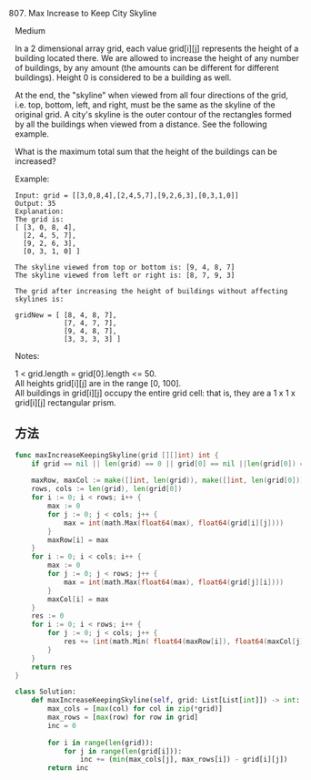 807. Max Increase to Keep City Skyline


Medium


In a 2 dimensional array grid, each value grid[i][j] represents the height of a building located there. We are allowed to increase the height of any number of buildings, by any amount (the amounts can be different for different buildings). Height 0 is considered to be a building as well. 

At the end, the "skyline" when viewed from all four directions of the grid, i.e. top, bottom, left, and right, must be the same as the skyline of the original grid. A city's skyline is the outer contour of the rectangles formed by all the buildings when viewed from a distance. See the following example.

What is the maximum total sum that the height of the buildings can be increased?

Example:

```
Input: grid = [[3,0,8,4],[2,4,5,7],[9,2,6,3],[0,3,1,0]]
Output: 35
Explanation: 
The grid is:
[ [3, 0, 8, 4], 
  [2, 4, 5, 7],
  [9, 2, 6, 3],
  [0, 3, 1, 0] ]

The skyline viewed from top or bottom is: [9, 4, 8, 7]
The skyline viewed from left or right is: [8, 7, 9, 3]

The grid after increasing the height of buildings without affecting skylines is:

gridNew = [ [8, 4, 8, 7],
            [7, 4, 7, 7],
            [9, 4, 8, 7],
            [3, 3, 3, 3] ]
```

Notes:

1 < grid.length = grid[0].length <= 50.  
All heights grid[i][j] are in the range [0, 100].  
All buildings in grid[i][j] occupy the entire grid cell: that is, they are a 1 x 1 x grid[i][j] rectangular prism.


## 方法

```go
func maxIncreaseKeepingSkyline(grid [][]int) int {
    if grid == nil || len(grid) == 0 || grid[0] == nil ||len(grid[0]) == 0 { return 0 }
    
    maxRow, maxCol := make([]int, len(grid)), make([]int, len(grid[0]))
    rows, cols := len(grid), len(grid[0])
    for i := 0; i < rows; i++ {
        max := 0
        for j := 0; j < cols; j++ {
            max = int(math.Max(float64(max), float64(grid[i][j])))
        }
        maxRow[i] = max
    } 
    for i := 0; i < cols; i++ {
        max := 0
        for j := 0; j < rows; j++ {
            max = int(math.Max(float64(max), float64(grid[j][i])))
        }
        maxCol[i] = max
    }
    res := 0
    for i := 0; i < rows; i++ {
        for j := 0; j < cols; j++ {
            res += (int(math.Min( float64(maxRow[i]), float64(maxCol[j]) )) - grid[i][j])
        }
    }
    return res
}
```



```python
class Solution:
    def maxIncreaseKeepingSkyline(self, grid: List[List[int]]) -> int:
        max_cols = [max(col) for col in zip(*grid)]
        max_rows = [max(row) for row in grid]
        inc = 0
        
        for i in range(len(grid)):
            for j in range(len(grid[i])):
                inc += (min(max_cols[j], max_rows[i]) - grid[i][j])
        return inc
```